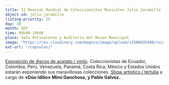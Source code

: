 ```yaml
---
title: II Reunión Mundial de Coleccionistas Musicales Julio Jaramillo
object-id: julio-jaramillo
listing-priority: 25
day: 30
month: SEP
time: 09h00-19h00
place: Sala Polivalente y Auditorio del Museo Municipal
image: "https://res.cloudinary.com/magnvs/image/upload/v1506635448/ruisenior_fbywo0.jpg"
ext-url: "/capsulas/"
---
```


<u>Exposición de discos de acetato / vinilo</u>. Coleccionistas de Ecuador, Colombia, Perú, Venezuela, Panamá, Costa Rica, México y Estados Unidos estarán exponiendo sus maravillosas colecciones.
<u>Show artístico / tertulia</u> a cargo de <b>&laquo;Dúo Idilio&raquo; Mimí Ganchoso, y Pablo Gálvez.</b>
